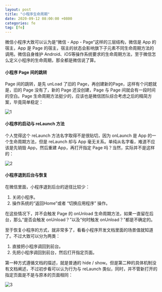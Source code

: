 ```yaml
---
layout: post
title: "小程序生命周期"
date: 2020-09-12 08:00:00 +0800
categories: fe
tag: [fe]
---
```


微信小程序大致可以认为是“微信 - App - Page”这样的三层结构，微信是 App 的宿主，App 是 Page 的宿主，宿主的状态会影响旗下子元素不同生命周期方法的调用。微信自身维护 Android、iOS等操作系统要求的生命周期方法，至于微信怎么定义小程序的生命周期，那全都是微信说了算。

<!-- more -->
#### 小程序 Page 间的跳转
Page 间的跳转，是先 unLoad 了旧的 Page，再创建新的Page，这样有个问题就是，旧的 Page 没有了，新的 Page 还没创建，Page 与 Page 间就会有一段时间的空白。Page 生命周期方法挺少的，应该也是微信团队综合考虑之后的精简方案，毕竟简单稳定：

![1](/assets/miniapp/lifecycle-page-navigate.svg)

#### 小程序的启动与 reLaunch 方法
个人觉得这个 reLaunch 方法名字取得不是很贴切，因为 onLaunch 是 App 的一个生命周期方法，但是 reLaunch 却与 App 毫无关系。单纯从名字看，难道不应该是先销毁 App，然后重建 App，再打开指定 Page 吗？当然，实际并不是这样的：

![2](/assets/miniapp/lifecycle-launch-relaunch.svg)

#### 小程序退到后台与恢复
在微信里面，小程序退到后台的途径比较少：

1. 关闭小程序。
2. 操作系统的“返回Home”或者 “切换应用程序” 操作。

在这些情况下，并不会触发 Page 的 onUnload 生命周期方法，如果一直留在后台，那么“是否会触发 onUnload？”以及“何时触发 onUnload？”都是不确定的。

至于恢复小程序的方式，就非常多了，看看小程序开发文档里面的场景值就知道了。不过大致可以分为两类：

1. 直接把小程序调回到前台。
2. 先把小程序调回到前台，然后打开指定页面。

第一种方式遵循文档的描述，就是普通的 hide / show。但是第二种的具体机制没有文档阐述，不过初步看可以认为行为与 reLaunch 类似，同时，并不管新打开的指定页面是不是与原本的页面相同：

![3](/assets/miniapp/lifecycle-back-frant.svg)